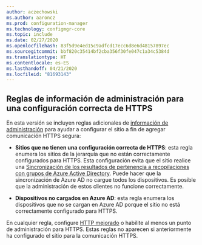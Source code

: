 ```yaml
---
author: aczechowski
ms.author: aaroncz
ms.prod: configuration-manager
ms.technology: configmgr-core
ms.topic: include
ms.date: 02/27/2020
ms.openlocfilehash: 83f5d9e4ed15c9adfcd17ecc6d8e6d48157897ec
ms.sourcegitcommit: bbf820c35414bf2cba356f30fe047c1a34c5384d
ms.translationtype: HT
ms.contentlocale: es-ES
ms.lasthandoff: 04/21/2020
ms.locfileid: "81693143"
---
```

## <a name="management-insight-rules-for-proper-https-configuration"></a><a name="bkmk_insight"></a> Reglas de información de administración para una configuración correcta de HTTPS

<!--6268489-->

En esta versión se incluyen reglas adicionales de [información de administración](../../../../servers/manage/management-insights.md) para ayudar a configurar el sitio a fin de agregar comunicación HTTPS segura:

- **Sitios que no tienen una configuración correcta de HTTPS**: esta regla enumera los sitios de la jerarquía que no están correctamente configurados para HTTPS. Esta configuración evita que el sitio realice una [Sincronización de los resultados de pertenencia a recopilaciones con grupos de Azure Active Directory](../../../../clients/manage/collections/create-collections.md#bkmk_aadcollsync). Puede hacer que la sincronización de Azure AD no cargue todos los dispositivos. Es posible que la administración de estos clientes no funcione correctamente.

- **Dispositivos no cargados en Azure AD**: esta regla enumera los dispositivos que no se cargan en Azure AD porque el sitio no está correctamente configurado para HTTPS.

En cualquier regla, configure [HTTP mejorado](../../../../plan-design/hierarchy/enhanced-http.md) o habilite al menos un punto de administración para HTTPS. Estas reglas no aparecen si anteriormente ha configurado el sitio para la comunicación HTTPS.

